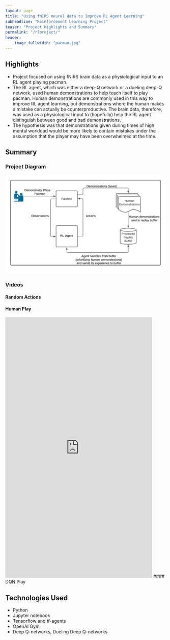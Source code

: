 ```yaml
---
layout: page
title: "Using fNIRS neural data to Improve RL Agent Learning"
subheadline: "Reinforcement Learning Project"
teaser: "Project Highlights and Summary"
permalink: "/rlproject/"
header:
    image_fullwidth: "pacman.jpg"
---
```


## Highlights
* Project focused on using fNIRS brain data as a physiological input to an RL agent playing pacman. 
* The RL agent, which was either a deep-Q network or a dueling deep-Q network, used human demonstrations to help teach itself to play pacman. Human demonstrations are commonly used in this way to improve RL agent learning, but demonstrations where the human makes a mistake can actually be counterproductive. The brain data, therefore, was used as a physiological input to (hopefully) help the RL agent distinguish between good and bad demonstrations. 
* The hypothesis was that demonstrations given during times of high mental workload would be more likely to contain mistakes under the assumption that the player may have been overwhelmed at the time. 

## Summary

### Project Diagram
![RL Project Diagram](/assets/img/RLProjectDiagram.jpg)

### Videos
#### Random Actions 
#### Human Play
<iframe width="461" height="819" src="https://www.youtube.com/embed/rVoaz1puziQ" title="Human Playing Pacman" frameborder="0" allow="accelerometer; autoplay; clipboard-write; encrypted-media; gyroscope; picture-in-picture; web-share" allowfullscreen></iframe>
#### DQN Play

## Technologies Used
* Python
* Jupyter notebook
* Tensorflow and tf-agents
* OpenAI Gym
* Deep Q-networks, Dueling Deep Q-networks
